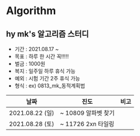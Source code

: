 # Algorithm

## hy mk's 알고리즘 스터디 
- 기간 : 2021.08.17 ~
- 목표 : 하루 한 시간 꼭!!!!!
- 벌금 : 1000원 
- 복지 : 일주일 하루 휴식 가능 
- 예외 : 시험 기간 2주 휴식 가능 
- 형식 : ex) 0813_mk_동적계획법

|날짜|진도|비고|
|---|--|--|
|2021.08.22 (일)| ~ 10809 알파벳 찾기||
|2021.08.28 (토)| ~ 11726 2xn 타일링||